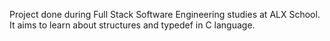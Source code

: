 Project done during Full Stack Software Engineering studies at ALX School. It aims to learn about structures and typedef in C language.
